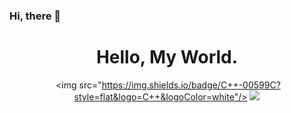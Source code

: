 ### Hi, there 👋

<div align="center">
  <h1>Hello, My World.</h1>
  
   <img src="https://img.shields.io/badge/C++-00599C?style=flat&logo=C++&logoColor=white"/>
  ![](https://github-readme-stats.vercel.app/api/top-langs/?username=pmh-only&theme=nord&layout=compact)
</div>

<!--
**wHoIsDReAmer/wHoIsDReAmer** is a ✨ _special_ ✨ repository because its `README.md` (this file) appears on your GitHub profile.

Here are some ideas to get you started:

- 🔭 I’m currently working on ...
- 🌱 I’m currently learning ...
- 👯 I’m looking to collaborate on ...
- 🤔 I’m looking for help with ...
- 💬 Ask me about ...
- 📫 How to reach me: ...
- 😄 Pronouns: ...
- ⚡ Fun fact: ...
-->
